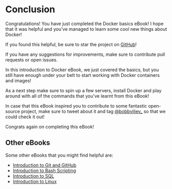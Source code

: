 # Conclusion

Congratulations! You have just completed the Docker basics eBook! I hope that it was helpful and you've managed to learn some cool new things about Docker!

If you found this helpful, be sure to star the project on [GitHub](https://github.com/bobbyiliev/introduction-to-docker-ebook)!

If you have any suggestions for improvements, make sure to contribute pull requests or open issues.

In this introduction to Docker eBook, we just covered the basics, but you still have enough under your belt to start working with Docker containers and images!

As a next step make sure to spin up a few servers, install Docker and play around with all of the commands that you've learnt from this eBook!

In case that this eBook inspired you to contribute to some fantastic open-source project, make sure to tweet about it and tag [@bobbyiliev_](https://twitter.com) so that we could check it out!

Congrats again on completing this eBook!

## Other eBooks

Some other eBooks that you might find helpful are:

- [Introduction to Git and GitHub](https://github.com/bobbyiliev/introduction-to-git-and-github-ebook)
- [Introduction to Bash Scripting](https://github.com/bobbyiliev/introduction-to-bash-scripting)
- [Introduction to SQL](https://github.com/bobbyiliev/introduction-to-sql)
- [Introduction to Linux](https://leanpub.com/introduction-to-linux)
